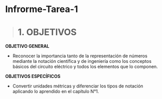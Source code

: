 # Infrorme-Tarea-1
># 1. OBJETIVOS 
**OBJETIVO GENERAL**
- Reconocer la importancia tanto de la representación de números mediante la 
notación científica y de ingeniería como los conceptos básicos del circuito 
eléctrico y todos los elementos que lo componen. 

**OBJETIVOS ESPECÍFICOS**
- Convertir unidades métricas y diferenciar los tipos de notación aplicando lo 
aprendido en el capítulo N°1.
